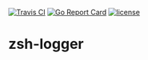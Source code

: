 [![Travis CI](https://travis-ci.org/nnao45/zsh-logger.svg?branch=master)](https://travis-ci.org/nnao45/zsh-logger)
[![Go Report Card](https://goreportcard.com/badge/github.com/nnao45/zsh-logger)](https://goreportcard.com/report/github.com/nnao45/zsh-logger)
[![license](http://img.shields.io/badge/license-MIT-red.svg?style=flat)](https://raw.githubusercontent.com/nnao45/zsh-logger/master/LICENSE)

# zsh-logger
